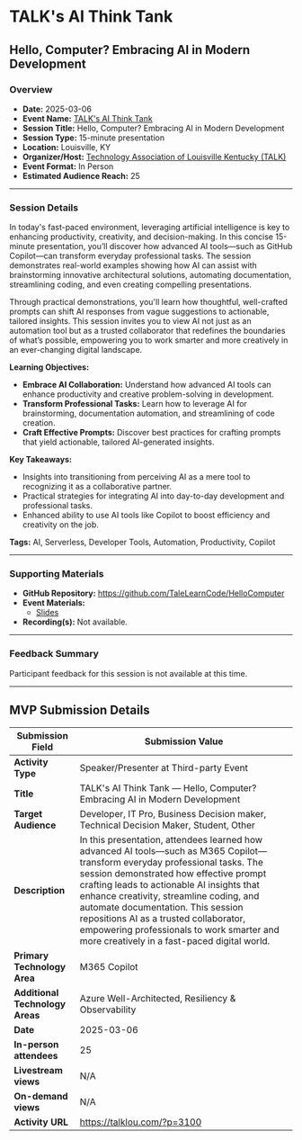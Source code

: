 # TALK's AI Think Tank

## Hello, Computer? Embracing AI in Modern Development

### Overview

- **Date:** 2025-03-06  
- **Event Name:** [TALK's AI Think Tank](https://talklou.com/?p=3100)  
- **Session Title:** Hello, Computer? Embracing AI in Modern Development  
- **Session Type:** 15-minute presentation  
- **Location:** Louisville, KY  
- **Organizer/Host:** [Technology Association of Louisville Kentucky (TALK)](https://talklou.com/)  
- **Event Format:** In Person  
- **Estimated Audience Reach:** 25

---

### Session Details

In today's fast-paced environment, leveraging artificial intelligence is key to enhancing productivity, creativity, and decision-making. In this concise 15-minute presentation, you’ll discover how advanced AI tools—such as GitHub Copilot—can transform everyday professional tasks. The session demonstrates real-world examples showing how AI can assist with brainstorming innovative architectural solutions, automating documentation, streamlining coding, and even creating compelling presentations.

Through practical demonstrations, you'll learn how thoughtful, well-crafted prompts can shift AI responses from vague suggestions to actionable, tailored insights. This session invites you to view AI not just as an automation tool but as a trusted collaborator that redefines the boundaries of what’s possible, empowering you to work smarter and more creatively in an ever-changing digital landscape.

**Learning Objectives:**  
- **Embrace AI Collaboration:** Understand how advanced AI tools can enhance productivity and creative problem-solving in development.  
- **Transform Professional Tasks:** Learn how to leverage AI for brainstorming, documentation automation, and streamlining of code creation.  
- **Craft Effective Prompts:** Discover best practices for crafting prompts that yield actionable, tailored AI-generated insights.

**Key Takeaways:**  
- Insights into transitioning from perceiving AI as a mere tool to recognizing it as a collaborative partner.  
- Practical strategies for integrating AI into day-to-day development and professional tasks.  
- Enhanced ability to use AI tools like Copilot to boost efficiency and creativity on the job.

**Tags:** AI, Serverless, Developer Tools, Automation, Productivity, Copilot

---

### Supporting Materials

- **GitHub Repository:** https://github.com/TaleLearnCode/HelloComputer
- **Event Materials:**
  - [Slides](https://github.com/TaleLearnCode/HelloComputer/EventMaterials/HelloComputer-TALK.pdf)
- **Recording(s):** Not available.

---

### Feedback Summary

Participant feedback for this session is not available at this time.

---

## MVP Submission Details

| Submission Field                | Submission Value                                             |
| ------------------------------- | ------------------------------------------------------------ |
| **Activity Type**               | Speaker/Presenter at Third-party Event                       |
| **Title**                       | TALK's AI Think Tank — Hello, Computer? Embracing AI in Modern Development |
| **Target Audience**             | Developer, IT Pro, Business Decision maker, Technical Decision Maker, Student, Other |
| **Description**                 | In this presentation, attendees learned how advanced AI tools—such as M365 Copilot—transform everyday professional tasks. The session demonstrated how effective prompt crafting leads to actionable AI insights that enhance creativity, streamline coding, and automate documentation. This session repositions AI as a trusted collaborator, empowering professionals to work smarter and more creatively in a fast-paced digital world. |
| **Primary Technology Area**     | M365 Copilot                                                 |
| **Additional Technology Areas** | Azure Well-Architected, Resiliency & Observability           |
| **Date**                        | 2025-03-06                                                   |
| **In-person attendees**         | 25                                                           |
| **Livestream views**            | N/A                                                          |
| **On-demand views**             | N/A                                                          |
| **Activity URL**                | https://talklou.com/?p=3100                                  |